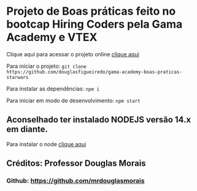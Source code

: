 # Projeto de Boas práticas feito no bootcap Hiring Coders pela Gama Academy e VTEX

Clique aqui para acessar o projeto online [clique aqui](https://gama-academy-boas-praticas-starwars-nu.vercel.app/)

Para iniciar o projeto:
`git clone https://github.com/douglasfigueiredo/gama-academy-boas-praticas-starwars`

Para instalar as dependências:
`npm i`

Para iniciar em modo de desenvolvimento:
`npm start`

## Aconselhado ter instalado NODEJS versão 14.x em diante.

Para instalar o node [clique aqui](https://nodejs.org/en/)

## Créditos: Professor Douglas Morais
### Github: https://github.com/mrdouglasmorais
